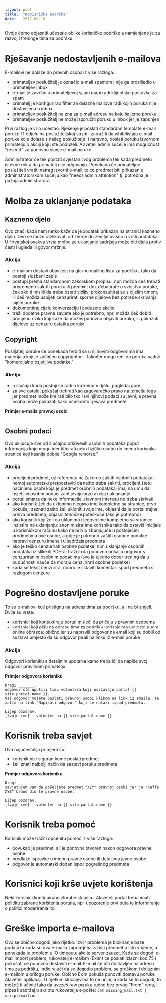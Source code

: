 ```yaml
---
layout: post
title:  "Korisnička podrška"
date:   2017-09-16
---
```


Ovdje ćemo objasniti učestale oblike korisničke podrške a namjenjeno je za razvoj i treninge tima za podršku.

# Rješavanje nedostavljenih e-mailova

E-mailovi ne dolaze do pravnih osoba iz više razloga:
* primateljev poslužitelj je označio e-mail spamom i nije ga proslijedio u primateljev inbox
* e-mail je završio u primateljevoj spam mapi radi klijentske postavke za spam
* primatelj je konfigurirao filter za dolazne mailove radi kojih poruka nije dostavljena u inbox
* primateljev poslužitelj ne zna za e-mail adresu na koju šaljemo poruku
* primateljev poslužitelj ne može isporučiti poruku u inbox jer je zapunjen

Prvi razlog je vrlo učestao. Rješenje je poslati standardan template e-mail poruke IT odjelu na poslužiteljskoj strani i zatražiti da whitelistaju e-mail poruke koje dolaze s našeg poslužitelja; i naravno, poslati poruku izvornom primatelju o akciji koju ste poduzeli. Alaveteli admin sučelje ima mogućnost "resend" za ponovno slanje e-mail poruke.

Administrator će tek postati svjestan ovog problema tek kada predmetu istekne rok a da primatelj nije odgovorio. Ponekada će primateljev poslužitelj vratiti natrag izvorni e-mail, te će predmet biti prikazan u administratorskom sučelju kao "needs admin attention" tj. potrebna je pažnja administratora.

# Molba za uklanjanje podataka

## Kazneno djelo

Ovo znači kada nam netko kaže da je podatak prikazan na stranici kazneno djelo. Ovo se može razlikovati od zemlje do zemlje ovisno o vrsti podataka. U Hrvatskoj ovakva vrsta molbe za uklanjanje sadržaja može biti djela protiv časti i ugleda ili govor mržnje.

### Akcija

* e-mailom dostavi obavijest na glavnu mailing listu za podršku, tako da postoji službeni zapis
* postupi prema standardnom zakonskom propisu, npr. možda ćeš trebati privremeno sakriti poruku ili predmet dok debatirate o svojstvu poruke, čak ako ti misliš da treba ostati vidljiv, prokonzultiraj se s cijelim timom, ili ćeš možda uspijeti cenzurirati sporne dijelove bez potrebe skrivanja cijele poruke
* dokumentiraj cijelu konverzaciju i poduzete akcije
* traži dodatne pravne savjete ako je potrebno, npr. možda ćeš dobiti procjenu rizika koji kaže da možeš ponovno objaviti poruku, ili pokazati dijelove uz cenzuru ostatka poruke

## Copyright

Pošiljatelj poruke će ponekada tvrditi da u njihovim odgovorima ima materijala koji je zaštićen copyrightom. Također mogu reći da poruka sadrži "komercijalno osjetljive podatke."

### Akcija

* u slučaju kada postoji se radi o kaznenom djelu, pogledaj gore
* za sve ostalo, pokušaj tretirati kao zagovaračko pravo na temelju toga jer predmet može kreirati bilo tko i svi njihovi podaci su javni, a pravna osoba može pokazati kako učinkovito rješava predmete

**Primjer e-maila pravnoj osobi**

```

```

## Osobni podaci

Ovo uključuje sve od slučajno otkrivenih osobnih podataka poput informacija koje mogu identificirati neku fizičku osobu do imena korisnika stranice koji kasnije dobije "Google remorse."

### Akcija

* procijeni predmet, uz referencu na Zakon o zaštiti osobnih podataka; nemoj automatski pretpostaviti da nešto treba sakriti, procijeni štetu načinjenu osobi koja je predmet osobnih podataka; imaj na umu da osjetljivi osobni podaci zahtijevaju brzu akciju i uklanjanje
* portal smatra da [neke informacije u javnom interesu][take-down] ne treba skrivati
* ako korisnik želi da uklonimo njegovo ime kompletno sa stranice, prvo pokušaj: saznati zašto želi ukloniti svoje ime, objasni da je portal trajna arhiva predmeta, objasni tehničke poteškoće (ako je potrebno)
* ako korisnik koji želi da uklonimo njegovo ime kompletno sa stranice inzistira na uklanjanju: anonimiziraj ime korisnika tako da ostaviš inicijale u korisničkom računu kako ne bi bilo zbunjujuće u postojećim predmetima ove osobe, a gdje je potrebno zaštiti osobne podatke napravi cenzuru imena i u sadržaju predmeta
* ako je teško cenzurirati osobne podatke, npr. uklanjanje osobnih podataka iz slike ili PDF-a; traži ih da ponovno pošalju odgovor s cenzuriranim osobnim podacima (ovo je ujedno dobar trening da u budućnosti nauče da moraju cenzurirati osobne podatke)
* kada se tekst cenzurira, dobro je ostaviti komentar ispod predmeta s razlogom cenzure

# Pogrešno dostavljene poruke

To su e-mailovi koji pristignu na adresu tima za podršku, ali ne bi smjeli. Dvije su vrste:

* korisnici koji kontaktiraju portal misleći da pričaju s pravnim osobama
* korisnici koji pišu na adresu tima za podršku korisnicima umjesto puem online obrasca; obično jer su napravili odgovor na email koji su dobili od sustava umjesto da su odgovor pisali na linku iz e-mail poruke

### Akcija

Odgovori korisniku s detaljnim uputama kamo treba ići da napiše svoj odgovor pravilnom primatelju.

**Primjer odgovora korisniku**

```
Dragi _______, 
odgovor ste uputili timu volontera koji održavaju portal {{ site.portal.name }}. 
Vaš odgovor možete poslati pravnoj osobi klikom na link iz emaila, te zatim na link "Napisati odgovor" koji se nalazi ispod predmeta.

Lijep pozdrav,
[tvoje ime] - volonter na {{ site.portal.name }}
```

# Korisnik treba savjet

Dva najučestalija primjera su:

* korisnik nije siguran kome poslati predmet
* želi znati najbolji način da sastavi poruku predmeta

**Primjer odgovora korisniku**

```
Dragi _______, 
savjetujem vam da pošaljete predmet "XZY" pravnoj osobi jer je "Caffe XYZ" brand dio te pravne osobe.

Lijep pozdrav,
[tvoje ime] - volonter na {{ site.portal.name }}
```

# Korisnik treba pomoć

Korisnik može tražiti općenitu pomoć iz više razloga:

* povukao je predmet, ali je ponovno otvoren nakon odgovora pravne osobe
* predlaže ispravke u imenu pravne osobe ili detaljima javne osobe
* odgovor je automatski dodan ispod pogrešnog predmeta

# Korisnici koji krše uvjete korištenja

Neki korisnici kontinuirano zlorabe stranicu. Alaveteli portal treba imati politiku zabrane korištenja portala, npr. upozorenje prvi puta te informiranje o politici moderiranja itd.

# Greške importa e-mailova

Ovo se obično dogodi jako rijetko. Izvor problema je blokiranje baze podataka kada su dva e-maila zaprimljena za isti predmet u isto vrijeme, a ponekada je problem u IO timeoutu ako je server zauzet. Kada se dogodi e-mail import problem, rukovatelj e-mailom (Exim) će poslati izlazni kod 75 i pokušati će ponovno dostaviti e-mail. E-mail će biti dostavljen na adresu tima za podršku, indicirajući da se dogodio problem, sa greškom i dolaznim e-mailom u prilogu poruke. Obično Exim pokuša ponoviti dostavu poruke Alaveteli aplikaciji. U rijetkim slučajevima to ne učini, a kada se to dogodi, to možeš ti učiniti tako da uvezeš raw poruku ručno bez prvog "From" reda, i pipeaš sadržaj u skriptu rukovatelja e-pošte: `cat missing_mail.txt | script/mailin`.

[take-down]:    #tbd
